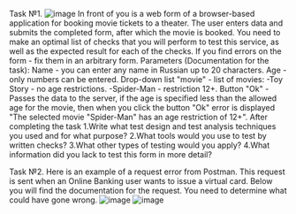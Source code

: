 Task №1.
![image](https://github.com/mityaMz1998/QA-Testing_Web-API/assets/100907269/9d2589db-cbb4-421a-9337-d30dde69a0e0)
In front of you is a web form of a browser-based application for booking movie tickets to a theater. The user enters data and submits the completed form, after which the movie is booked.
You need to make an optimal list of checks that you will perform to test this service, as well as the expected result for each of the checks.
If you find errors on the form - fix them in an arbitrary form.
Parameters (Documentation for the task):
Name - you can enter any name in Russian up to 20 characters.
Age - only numbers can be entered.
Drop-down list "movie" - list of movies: 
-Toy Story - no age restrictions.
-Spider-Man - restriction 12+.
Button "Ok" - Passes the data to the server, if the age is specified less than the allowed age for the movie, then when you click the button "Ok" error is displayed "The selected movie "Spider-Man" has an age restriction of 12+".
After completing the task
1.Write what test design and test analysis techniques you used and for what purpose?
2.What tools would you use to test by written checks?
3.What other types of testing would you apply?
4.What information did you lack to test this form in more detail?

Task №2.
Here is an example of a request error from Postman. This request is sent when an Online Banking user wants to issue a virtual card. Below you will find the documentation for the request. You need to determine what could have gone wrong.
![image](https://github.com/mityaMz1998/QA-Testing_Web-API/assets/100907269/702e84d9-4154-4f53-8f52-30b6e55869c4)
![image](https://github.com/mityaMz1998/QA-Testing_Web-API/assets/100907269/42a354b6-e36e-4485-9afe-6a769a1bad5c)

